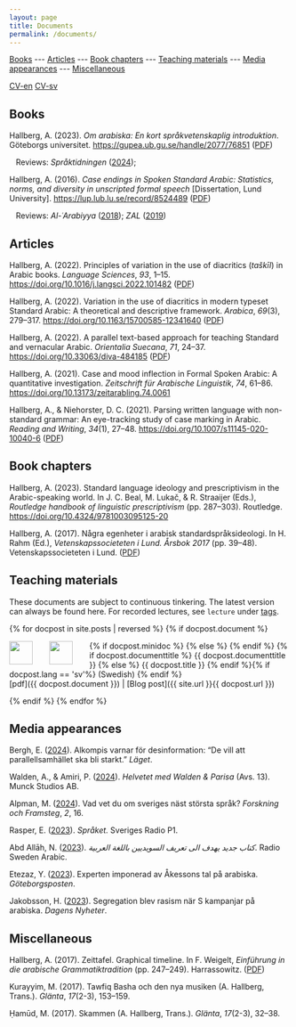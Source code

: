 ```yaml
---
layout: page
title: Documents
permalink: /documents/
---
```



[Books](#books)
--- [Articles](#articles)
--- [Book chapters](#book-chapters)
--- [Teaching materials](#teaching-materials)
--- [Media appearances](#media-appearances)
--- [Miscellaneous](#miscellaneous)

[CV-en](/documents/hallberg-cv-en.pdf)
[CV-sv](/documents/hallberg-cv-sv.pdf)


## Books

Hallberg, A. (2023). *Om arabiska: En kort språkvetenskaplig introduktion*. Göteborgs universitet. <https://gupea.ub.gu.se/handle/2077/76851>
([PDF](https://hdl.handle.net/2077/76851))

&nbsp;&nbsp;&nbsp;Reviews:
*Språktidningen* ([2024](https://spraktidningen.se/lasvart/bakgrund-till-sveriges-nast-storsta-sprak/));

Hallberg, A. (2016). *Case endings in Spoken Standard Arabic: Statistics, norms, and diversity in unscripted formal speech* \[Dissertation, Lund University\]. <https://lup.lub.lu.se/record/8524489>
([PDF](http://lup.lub.lu.se/luur/download?func=downloadFile&recordOId=8524489&fileOId=8852155))  

&nbsp;&nbsp;&nbsp;Reviews:
*Al-ʿArabiyya* ([2018](http://www.jstor.org/stable/26578121));
*ZAL* ([2019](https://www.geschkult.fu-berlin.de/e/semiarab/semitistik/zal/ausgaben/70/index.html"))


## Articles

Hallberg, A. (2022). Principles of variation in the use of diacritics (*taškı̄l*) in Arabic books. *Language Sciences*, *93*, 1–15. <https://doi.org/10.1016/j.langsci.2022.101482>
([PDF](https://www.sciencedirect.com/science/article/pii/S0388000122000225/pdfft?isDTMRedir=true&download=true))

Hallberg, A. (2022). Variation in the use of diacritics in modern typeset Standard Arabic: A theoretical and descriptive framework. *Arabica*, *69*(3), 279–317. <https://doi.org/10.1163/15700585-12341640>
([PDF](https://brill.com/downloadpdf/journals/arab/69/3/article-p279_3.pdf))

Hallberg, A. (2022). A parallel text-based approach for teaching Standard and vernacular Arabic. *Orientalia Suecana*, *71*, 24–37. <https://doi.org/10.33063/diva-484185>
([PDF](https://uu.diva-portal.org/smash/get/diva2:1693971/FULLTEXT01.pdf))

Hallberg, A. (2021). Case and mood inflection in Formal Spoken Arabic: A quantitative investigation. *Zeitschrift für Arabische Linguistik*, *74*, 61–86. <https://doi.org/10.13173/zeitarabling.74.0061>

Hallberg, A., & Niehorster, D. C. (2021). Parsing written language with non-standard grammar: An eye-tracking study of case marking in Arabic. *Reading and Writing*, *34*(1), 27–48. <https://doi.org/10.1007/s11145-020-10040-6>
([PDF](https://link.springer.com/content/pdf/10.1007/s11145-020-10040-6.pdf))

## Book chapters

Hallberg, A. (2023). Standard language ideology and prescriptivism in the Arabic-speaking world. In J. C. Beal, M. Lukač, & R. Straaijer (Eds.), *Routledge handbook of linguistic prescriptivism* (pp. 287–303). Routledge. <https://doi.org/10.4324/9781003095125-20>

Hallberg, A. (2017). Några egenheter i arabisk standardspråksideologi. In H. Rahm (Ed.), *Vetenskapssocieteten i Lund. <span class="nocase">Årsbok</span> 2017* (pp. 39–48). Vetenskapssocieteten i Lund.
([PDF](/documents/Hallberg-2017-nagra-egenheter.pdf))

## Teaching materials

These documents are subject to continuous tinkering. The latest version can always be found here. For recorded lectures, see `lecture` under <a href='{{ site.baseurl }}/tags/'>tags</a>.

{% for docpost in site.posts | reversed %}
{% if docpost.document %} 


{% if docpost.minidoc %}
<a href="{{ docpost.document }}"><img style="width: 3em; height: 3em; float: left; margin-right: 30px" src="{{ docpost.minidoc }}"></a>
  {% else %}
<a href="{{ docpost.document }}"><img style="width: 3em; height: 3em; float: left; margin-right: 30px" src="{{ docpost.thumbnail }}"></a>
{%  endif %}
{% if docpost.documenttitle %}
  {{ docpost.documenttitle }}
  {% else %}
  {{ docpost.title }}
{% endif %}<!--
-->{% if docpost.lang == 'sv'%}
<span class="date">(Swedish)</span>
{% endif %}<br>
<span class="publink">[pdf]({{ docpost.document }}) | [Blog post]({{ site.url }}{{ docpost.url }})</span>
<!-- <span class="date"> -->
<!-- &emsp;{% for tag in docpost.tags %} -{{tag}}{% endfor %} -->
<!-- </span> -->


{% endif %}
{% endfor %}

## Media appearances


Bergh, E. ([2024](https://sites.jmk.su.se/laget/alkompis-varnar-for-desinformation-de-vill-att-parallellsamhallet-ska-bli-starkt/7910)).
Alkompis varnar för desinformation: “De vill att parallellsamhället ska bli starkt.”
*Läget*.



Walden, A., & Amiri, P. ([2024](https://shows.acast.com/helvetet/episodes/13-adhd-medicinerad-mot-mensvark)).
*Helvetet med Walden & Parisa*
(Avs.&nbsp;13).
Munck Studios AB.



Alpman, M. ([2024](https://fof.se/artikel/vad-vet-du-om-sveriges-nast-storsta-sprak/)).
Vad vet du om sveriges näst största språk?
*Forskning och Framsteg*, *2*, 16.



Rasper, E. ([2023](https://sverigesradio.se/avsnitt/allt-du-vill-veta-om-arabiska)).
*Språket.* Sveriges Radio P1.


Abd Allāh, N. ([2023](https://sverigesradio.se/artikel/كتاب-جديد-يهدف-الى-تعريف-السويديين-باللغة-العربية)).
*كتاب جديد يهدف الى تعريف السويديين باللغة العربية*.
Radio Sweden Arabic.



Etezaz, Y. ([2023](http://www.gp.se/1.114823207)).
Experten imponerad av Åkessons tal på arabiska.
*Göteborgsposten*.


Jakobsson, H. ([2023](https://www.dn.se/sverige/segregation-blev-rasism-nar-s-kampanjar-pa-arabiska/)).
Segregation blev rasism när S kampanjar på arabiska.
*Dagens Nyheter*.


## Miscellaneous

Hallberg, A. (2017). Zeittafel. Graphical timeline. In F. Weigelt, *Einführung in die arabische Grammatiktradition* (pp. 247–249). Harrassowitz.
([PDF](/documents/weigelt-2017-zeittafel.pdf))

Kurayyim, M. (2017). Tawfiq Basha och den nya musiken (A. Hallberg, Trans.). *Glänta*, *17*(2-3), 153–159.

Ḥamūd, M. (2017). Skammen (A. Hallberg, Trans.). *Glänta*, *17*(2-3), 32–38.

